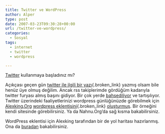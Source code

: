 ```yaml
---
title: Twitter ve WordPress
author: Alper
type: post
date: 2007-03-23T09:30:28+00:00
url: /twitter-ve-wordpress/
categories:
  - Sosyal
tags:
  - internet
  - twitter
  - wordpress

---
```

[Twitter][1] kullanmaya başladınız mı?

Açıkçası geçen gün [twitter ile ilgili bir yazı][2]{.broken_link} yazmış olsam bile henüz üye olmuş değilim. Ancak rss takiplerimde gördüğüm kadarıyla twitter furyası almış başını gidiyor. Bir çok yerde [bahsediliyor][3] ve tartışılıyor. Twitter üzerindeki faaliyetlerinizi wordpress günlüğünüzde görebilmek için [Alexking.Org][4] [wordpress eklentisini][5]{.broken_link} [oluşturmuş][6]. Bir örneğini kendi sitesinde görebilirsiniz. Ya da Nahnu.Org&#8217;da sağ kısma bakabilirsiniz.

WordPress eklentisi için Alexking tarafından bir de yol haritası hazırlanmış. Ona da [buradan][7] bakabilirsiniz.

 [1]: http://www.twitter.com/
 [2]: https://www.murekkep.org/blog-gunluk-ise-twitter-anlik-230
 [3]: http://lorelle.wordpress.com/2007/03/22/integrating-twitter-into-your-wordpress-blog/
 [4]: http://alexking.org/
 [5]: https://www.murekkep.org/wordpress-eklenti-dizini-229
 [6]: http://alexking.org/blog/2007/03/12/twitter-tools-10b1
 [7]: http://alexking.org/blog/2007/03/07/twitter-tools-roadmap